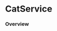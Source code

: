# CatService
### Overview

<docmeta name="uniqueID" value="catService838374">
<docmeta name="displayName" value="CatService">
